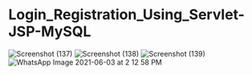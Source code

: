 # Login_Registration_Using_Servlet-JSP-MySQL

![Screenshot (137)](https://user-images.githubusercontent.com/68580881/120608790-35535600-c46f-11eb-803a-b1274232672c.png)
![Screenshot (138)](https://user-images.githubusercontent.com/68580881/120608798-371d1980-c46f-11eb-885a-153179dac3b0.png)
![Screenshot (139)](https://user-images.githubusercontent.com/68580881/120608800-371d1980-c46f-11eb-8b6a-30df9aae3210.png)
![WhatsApp Image 2021-06-03 at 2 12 58 PM](https://user-images.githubusercontent.com/68580881/120615409-e0670e00-c475-11eb-9f6d-0c16f6a60154.jpeg)

